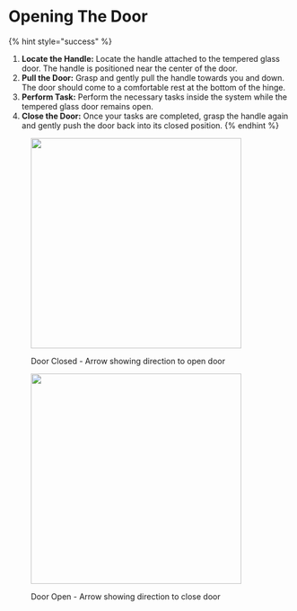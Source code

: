 # Opening The Door

{% hint style="success" %}
1. **Locate the Handle:** Locate the handle attached to the tempered glass door. The handle is positioned near the center of the door.&#x20;
2. **Pull the Door:** Grasp and gently pull the handle towards you and down. The door should come to a comfortable rest at the bottom of the hinge.
3. **Perform Task:** Perform the necessary tasks inside the system while the tempered glass door remains open.
4. **Close the Door:** Once your tasks are completed, grasp the handle again and gently push the door back into its closed position.
{% endhint %}

<figure><img src="broken-reference" alt="" width="375"><figcaption><p>Door Closed - Arrow showing direction to open door</p></figcaption></figure>

<figure><img src="broken-reference" alt="" width="375"><figcaption><p>Door Open - Arrow showing direction to close door</p></figcaption></figure>
